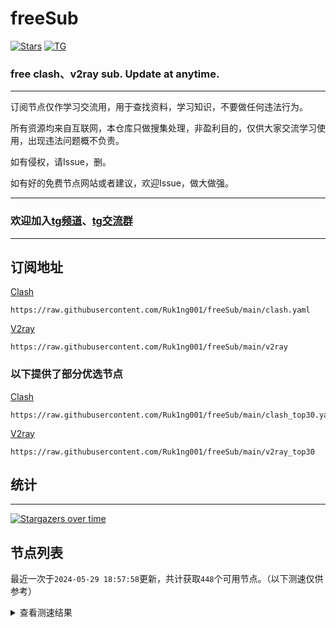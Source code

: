 # freeSub
[![Stars](https://img.shields.io/github/stars/Ruk1ng001/freeSub)](https://github.com/Ruk1ng001/freeSub/stargazers)
[![TG](https://img.shields.io/badge/Telegram-gray?logo=Telegram)](https://t.me/Ruk1ng001)
### free clash、v2ray sub. Update at anytime.

---

订阅节点仅作学习交流用，用于查找资料，学习知识，不要做任何违法行为。

所有资源均来自互联网，本仓库只做搜集处理，非盈利目的，仅供大家交流学习使用，出现违法问题概不负责。

如有侵权，请Issue，删。

如有好的免费节点网站或者建议，欢迎Issue，做大做强。

---

### 欢迎加入[tg频道](https://t.me/Ruk1ng001)、[tg交流群](https://t.me/+-e-b04EE5Cw2NmU1)

---

## 订阅地址
[Clash](https://raw.githubusercontent.com/Ruk1ng001/freeSub/main/clash.yaml)
```
https://raw.githubusercontent.com/Ruk1ng001/freeSub/main/clash.yaml
```
[V2ray](https://raw.githubusercontent.com/Ruk1ng001/freeSub/main/v2ray)
```
https://raw.githubusercontent.com/Ruk1ng001/freeSub/main/v2ray
```
### 以下提供了部分优选节点

[Clash](https://raw.githubusercontent.com/Ruk1ng001/freeSub/main/clash_top30.yaml)
```
https://raw.githubusercontent.com/Ruk1ng001/freeSub/main/clash_top30.yaml
```
[V2ray](https://raw.githubusercontent.com/Ruk1ng001/freeSub/main/v2ray_top30)
```
https://raw.githubusercontent.com/Ruk1ng001/freeSub/main/v2ray_top30
```

## 统计

---

[![Stargazers over time](https://starchart.cc/Ruk1ng001/freeSub.svg)](https://starchart.cc/Ruk1ng001/freeSub)

## 节点列表

最近一次于`2024-05-29 18:57:58`更新，共计获取`448`个可用节点。（以下测速仅供参考）

<details> <summary>查看测速结果</summary>

| 序号 | 节点 | 带宽 | 延迟 |
|:--:|:--:|:--:|:--:|
 | 1 | HK😈github.com/Ruk1ng001_-1962845773 | 7.31MB/s | 805.00ms |
 | 2 | Asia😈github.com/Ruk1ng001_-1084696602 | 4.40MB/s | 1403.00ms |
 | 3 | CA😈github.com/Ruk1ng001_-965193997 | 4.12MB/s | 955.00ms |
 | 4 | CN😈github.com/Ruk1ng001_609196830 | 4.10MB/s | 748.00ms |
 | 5 | HK😈github.com/Ruk1ng001_-204890295 | 4.04MB/s | 422.00ms |
 | 6 | CA😈github.com/Ruk1ng001_1849366068 | 3.84MB/s | 467.00ms |
 | 7 | HK😈github.com/Ruk1ng001_-1628023291 | 3.74MB/s | 1046.00ms |
 | 8 | CN😈github.com/Ruk1ng001_121861259 | 3.73MB/s | 514.00ms |
 | 9 | Other😈github.com/Ruk1ng001_-889868164 | 3.71MB/s | 448.00ms |
 | 10 | CA😈github.com/Ruk1ng001_1954062402 | 3.70MB/s | 593.00ms |
 | 11 | Other😈github.com/Ruk1ng001_109139416 | 3.64MB/s | 383.00ms |
 | 12 | CN😈github.com/Ruk1ng001_-1638999904 | 3.53MB/s | 812.00ms |
 | 13 | CA😈github.com/Ruk1ng001_1253222821 | 3.52MB/s | 517.00ms |
 | 14 | CH😈github.com/Ruk1ng001_-776036673 | 3.51MB/s | 522.00ms |
 | 15 | CA😈github.com/Ruk1ng001_1836854783 | 3.39MB/s | 917.00ms |
 | 16 | CN😈github.com/Ruk1ng001_193044642 | 3.26MB/s | 447.00ms |
 | 17 | UM😈github.com/Ruk1ng001_-54414134 | 3.20MB/s | 473.00ms |
 | 18 | JP😈github.com/Ruk1ng001_735810285 | 3.14MB/s | 410.00ms |
 | 19 | Other😈github.com/Ruk1ng001_-1354406677 | 3.12MB/s | 610.00ms |
 | 20 | HK😈github.com/Ruk1ng001_-482122234 | 3.03MB/s | 365.00ms |
 | 21 | UM😈github.com/Ruk1ng001_-1342544204 | 3.02MB/s | 606.00ms |
 | 22 | HK😈github.com/Ruk1ng001_1662720863 | 2.93MB/s | 404.00ms |
 | 23 | HK😈github.com/Ruk1ng001_-198084423 | 2.93MB/s | 1056.00ms |
 | 24 | JP😈github.com/Ruk1ng001_792364955 | 2.88MB/s | 1208.00ms |
 | 25 | Other😈github.com/Ruk1ng001_1005029611 | 2.86MB/s | 455.00ms |
 | 26 | Other😈github.com/Ruk1ng001_-467197770 | 2.84MB/s | 637.00ms |
 | 27 | UM😈github.com/Ruk1ng001_1127251169 | 2.83MB/s | 583.00ms |
 | 28 | JP😈github.com/Ruk1ng001_1145725734 | 2.77MB/s | 622.00ms |
 | 29 | Other😈github.com/Ruk1ng001_1681582793 | 2.66MB/s | 468.00ms |
 | 30 | CN😈github.com/Ruk1ng001_773055385 | 2.65MB/s | 351.00ms |
 | 31 | CH😈github.com/Ruk1ng001_1407331690 | 2.63MB/s | 702.00ms |
 | 32 | JP😈github.com/Ruk1ng001_-2014373181 | 2.55MB/s | 498.00ms |
 | 33 | SG😈github.com/Ruk1ng001_1023100386 | 2.49MB/s | 784.00ms |
 | 34 | KR😈github.com/Ruk1ng001_-1304593122 | 2.41MB/s | 593.00ms |
 | 35 | KR😈github.com/Ruk1ng001_1598288246 | 2.41MB/s | 741.00ms |
 | 36 | AU😈github.com/Ruk1ng001_-154105765 | 2.35MB/s | 659.00ms |
 | 37 | UM😈github.com/Ruk1ng001_1583899179 | 2.31MB/s | 446.00ms |
 | 38 | KR😈github.com/Ruk1ng001_-1199331161 | 2.30MB/s | 646.00ms |
 | 39 | SG😈github.com/Ruk1ng001_1604151024 | 2.22MB/s | 390.00ms |
 | 40 | JP😈github.com/Ruk1ng001_848727 | 2.10MB/s | 710.00ms |
 | 41 | SG😈github.com/Ruk1ng001_777700868 | 2.10MB/s | 420.00ms |
 | 42 | KR😈github.com/Ruk1ng001_-1107975119 | 2.09MB/s | 732.00ms |
 | 43 | KR😈github.com/Ruk1ng001_1227962923 | 2.08MB/s | 779.00ms |
 | 44 | SG😈github.com/Ruk1ng001_628343702 | 2.06MB/s | 488.00ms |
 | 45 | HK😈github.com/Ruk1ng001_-746840979 | 2.06MB/s | 746.00ms |
 | 46 | HK😈github.com/Ruk1ng001_-1608408967 | 1.79MB/s | 852.00ms |
 | 47 | TW😈github.com/Ruk1ng001_-1005625977 | 1.65MB/s | 1403.00ms |
 | 48 | JP😈github.com/Ruk1ng001_-360716951 | 1.58MB/s | 484.00ms |
 | 49 | JP😈github.com/Ruk1ng001_234418125 | 1.58MB/s | 665.00ms |
 | 50 | CA😈github.com/Ruk1ng001_1024170753 | 1.57MB/s | 1459.00ms |
 | 51 | CA😈github.com/Ruk1ng001_-1591117744 | 1.56MB/s | 1327.00ms |
 | 52 | TW😈github.com/Ruk1ng001_-414360870 | 1.54MB/s | 417.00ms |
 | 53 | CA😈github.com/Ruk1ng001_692031390 | 1.52MB/s | 1574.00ms |
 | 54 | CA😈github.com/Ruk1ng001_-561045334 | 1.48MB/s | 1387.00ms |
 | 55 | UM😈github.com/Ruk1ng001_445565139 | 1.47MB/s | 1294.00ms |
 | 56 | CA😈github.com/Ruk1ng001_-925372737 | 1.46MB/s | 1360.00ms |
 | 57 | CH😈github.com/Ruk1ng001_146912623 | 1.43MB/s | 2151.00ms |
 | 58 | Asia😈github.com/Ruk1ng001_-444422588 | 1.43MB/s | 1372.00ms |
 | 59 | CA😈github.com/Ruk1ng001_1573231347 | 1.42MB/s | 849.00ms |
 | 60 | FR😈github.com/Ruk1ng001_-18351539 | 1.41MB/s | 1332.00ms |
 | 61 | CA😈github.com/Ruk1ng001_-1225616120 | 1.41MB/s | 1904.00ms |
 | 62 | CA😈github.com/Ruk1ng001_1791391889 | 1.40MB/s | 1800.00ms |
 | 63 | CA😈github.com/Ruk1ng001_432632295 | 1.39MB/s | 1774.00ms |
 | 64 | CA😈github.com/Ruk1ng001_-1335804858 | 1.37MB/s | 968.00ms |
 | 65 | CA😈github.com/Ruk1ng001_-1967456951 | 1.37MB/s | 1643.00ms |
 | 66 | Asia😈github.com/Ruk1ng001_745024524 | 1.33MB/s | 1311.00ms |
 | 67 | UM😈github.com/Ruk1ng001_1849851609 | 1.33MB/s | 1253.00ms |
 | 68 | CN😈github.com/Ruk1ng001_-1240602613 | 1.33MB/s | 557.00ms |
 | 69 | CA😈github.com/Ruk1ng001_200979588 | 1.31MB/s | 2158.00ms |
 | 70 | CA😈github.com/Ruk1ng001_-342995459 | 1.30MB/s | 1112.00ms |
 | 71 | UM😈github.com/Ruk1ng001_1756145984 | 1.29MB/s | 1279.00ms |
 | 72 | UM😈github.com/Ruk1ng001_1303543440 | 1.27MB/s | 1062.00ms |
 | 73 | CA😈github.com/Ruk1ng001_-355151149 | 1.27MB/s | 1455.00ms |
 | 74 | CN😈github.com/Ruk1ng001_-1922129779 | 1.27MB/s | 486.00ms |
 | 75 | CA😈github.com/Ruk1ng001_-325878939 | 1.26MB/s | 1850.00ms |
 | 76 | UM😈github.com/Ruk1ng001_1812061750 | 1.25MB/s | 1166.00ms |
 | 77 | CA😈github.com/Ruk1ng001_1062804145 | 1.25MB/s | 1033.00ms |
 | 78 | CA😈github.com/Ruk1ng001_519180423 | 1.24MB/s | 1057.00ms |
 | 79 | UM😈github.com/Ruk1ng001_-572543273 | 1.24MB/s | 994.00ms |
 | 80 | CN😈github.com/Ruk1ng001_-1820570870 | 1.23MB/s | 1616.00ms |
 | 81 | TW😈github.com/Ruk1ng001_-167904798 | 1.22MB/s | 1012.00ms |
 | 82 | UM😈github.com/Ruk1ng001_1303578646 | 1.21MB/s | 1121.00ms |
 | 83 | CA😈github.com/Ruk1ng001_1971250752 | 1.21MB/s | 1571.00ms |
 | 84 | JP😈github.com/Ruk1ng001_839126155 | 1.19MB/s | 905.00ms |
 | 85 | TW😈github.com/Ruk1ng001_1678970574 | 1.19MB/s | 1489.00ms |
 | 86 | UM😈github.com/Ruk1ng001_-102191318 | 1.19MB/s | 1303.00ms |
 | 87 | UM😈github.com/Ruk1ng001_314498641 | 1.19MB/s | 918.00ms |
 | 88 | CH😈github.com/Ruk1ng001_-480903927 | 1.18MB/s | 1037.00ms |
 | 89 | CA😈github.com/Ruk1ng001_-1716620041 | 1.17MB/s | 1548.00ms |
 | 90 | CA😈github.com/Ruk1ng001_2003495174 | 1.17MB/s | 2044.00ms |
 | 91 | UM😈github.com/Ruk1ng001_885467544 | 1.14MB/s | 1201.00ms |
 | 92 | CN😈github.com/Ruk1ng001_-2008715260 | 1.14MB/s | 820.00ms |
 | 93 | CN😈github.com/Ruk1ng001_1950986225 | 1.14MB/s | 897.00ms |
 | 94 | CA😈github.com/Ruk1ng001_-1934330841 | 1.11MB/s | 2073.00ms |
 | 95 | CA😈github.com/Ruk1ng001_-445362946 | 1.11MB/s | 1615.00ms |
 | 96 | CA😈github.com/Ruk1ng001_1885262548 | 1.10MB/s | 1589.00ms |
 | 97 | CA😈github.com/Ruk1ng001_-328306823 | 1.10MB/s | 1693.00ms |
 | 98 | UM😈github.com/Ruk1ng001_532150856 | 1.08MB/s | 2022.00ms |
 | 99 | CA😈github.com/Ruk1ng001_2096260033 | 1.07MB/s | 1620.00ms |
 | 100 | CA😈github.com/Ruk1ng001_-1976829424 | 1.07MB/s | 1829.00ms |
 | 101 | CA😈github.com/Ruk1ng001_-1195446286 | 1.07MB/s | 1944.00ms |
 | 102 | CA😈github.com/Ruk1ng001_-1575484830 | 1.07MB/s | 1802.00ms |
 | 103 | UM😈github.com/Ruk1ng001_-71894913 | 1.07MB/s | 1926.00ms |
 | 104 | CA😈github.com/Ruk1ng001_386533790 | 1.06MB/s | 1993.00ms |
 | 105 | CA😈github.com/Ruk1ng001_979183110 | 1.06MB/s | 1829.00ms |
 | 106 | FR😈github.com/Ruk1ng001_2053352048 | 1.06MB/s | 1809.00ms |
 | 107 | CA😈github.com/Ruk1ng001_-1833797449 | 1.06MB/s | 2016.00ms |
 | 108 | CA😈github.com/Ruk1ng001_-352530556 | 1.06MB/s | 1285.00ms |
 | 109 | CA😈github.com/Ruk1ng001_-509759922 | 1.05MB/s | 1793.00ms |
 | 110 | CA😈github.com/Ruk1ng001_1216034403 | 1.05MB/s | 1800.00ms |
 | 111 | CN😈github.com/Ruk1ng001_-1515620563 | 1.04MB/s | 646.00ms |
 | 112 | CH😈github.com/Ruk1ng001_337036286 | 1.04MB/s | 903.00ms |
 | 113 | FR😈github.com/Ruk1ng001_1388672434 | 1.04MB/s | 1873.00ms |
 | 114 | JP😈github.com/Ruk1ng001_1190651620 | 1.03MB/s | 619.00ms |
 | 115 | SG😈github.com/Ruk1ng001_-981928409 | 1.03MB/s | 398.00ms |
 | 116 | CA😈github.com/Ruk1ng001_-1296741748 | 1.03MB/s | 1583.00ms |
 | 117 | Americas😈github.com/Ruk1ng001_-543182953 | 1.03MB/s | 1682.00ms |
 | 118 | CA😈github.com/Ruk1ng001_-1494982010 | 1.01MB/s | 1661.00ms |
 | 119 | US😈github.com/Ruk1ng001_1196487454 | 1.01MB/s | 1045.00ms |
 | 120 | US😈github.com/Ruk1ng001_-725807403 | 1.01MB/s | 1537.00ms |
 | 121 | CA😈github.com/Ruk1ng001_-1946169941 | 1.00MB/s | 1899.00ms |
 | 122 | CN😈github.com/Ruk1ng001_1788757087 | 1016.46KB/s | 763.00ms |
 | 123 | UM😈github.com/Ruk1ng001_-1886715007 | 1006.07KB/s | 1252.00ms |
 | 124 | JP😈github.com/Ruk1ng001_-1871534644 | 1003.45KB/s | 783.00ms |
 | 125 | CH😈github.com/Ruk1ng001_-1279966270 | 1002.12KB/s | 2029.00ms |
 | 126 | US😈github.com/Ruk1ng001_-658294386 | 1000.70KB/s | 1647.00ms |
 | 127 | US😈github.com/Ruk1ng001_2041363410 | 989.78KB/s | 1306.00ms |
 | 128 | DE😈github.com/Ruk1ng001_1854824775 | 985.58KB/s | 955.00ms |
 | 129 | SG😈github.com/Ruk1ng001_2143674631 | 981.45KB/s | 397.00ms |
 | 130 | CH😈github.com/Ruk1ng001_864906418 | 974.69KB/s | 1051.00ms |
 | 131 | US😈github.com/Ruk1ng001_190328502 | 971.08KB/s | 921.00ms |
 | 132 | CA😈github.com/Ruk1ng001_1184940032 | 968.17KB/s | 1633.00ms |
 | 133 | CN😈github.com/Ruk1ng001_1279534408 | 966.80KB/s | 1830.00ms |
 | 134 | US😈github.com/Ruk1ng001_303307089 | 962.51KB/s | 1343.00ms |
 | 135 | US😈github.com/Ruk1ng001_1076398923 | 959.28KB/s | 915.00ms |
 | 136 | CN😈github.com/Ruk1ng001_319638692 | 953.02KB/s | 660.00ms |
 | 137 | Other😈github.com/Ruk1ng001_255186910 | 950.31KB/s | 879.00ms |
 | 138 | FR😈github.com/Ruk1ng001_631136814 | 931.15KB/s | 948.00ms |
 | 139 | CN😈github.com/Ruk1ng001_-945379178 | 921.49KB/s | 662.00ms |
 | 140 | CN😈github.com/Ruk1ng001_1121528462 | 916.62KB/s | 624.00ms |
 | 141 | CA😈github.com/Ruk1ng001_-1982420643 | 911.76KB/s | 1880.00ms |
 | 142 | CA😈github.com/Ruk1ng001_-824022223 | 910.76KB/s | 2132.00ms |
 | 143 | SG😈github.com/Ruk1ng001_724720223 | 910.74KB/s | 652.00ms |
 | 144 | FR😈github.com/Ruk1ng001_1037780964 | 908.58KB/s | 797.00ms |
 | 145 | US😈github.com/Ruk1ng001_537913299 | 906.45KB/s | 994.00ms |
 | 146 | FR😈github.com/Ruk1ng001_1547493110 | 902.95KB/s | 1148.00ms |
 | 147 | FR😈github.com/Ruk1ng001_1837942177 | 899.73KB/s | 1072.00ms |
 | 148 | FR😈github.com/Ruk1ng001_628145102 | 896.84KB/s | 1038.00ms |
 | 149 | FR😈github.com/Ruk1ng001_-549524324 | 896.75KB/s | 793.00ms |
 | 150 | JP😈github.com/Ruk1ng001_-2011069541 | 893.97KB/s | 790.00ms |
 | 151 | CA😈github.com/Ruk1ng001_-440080573 | 892.85KB/s | 1705.00ms |
 | 152 | US😈github.com/Ruk1ng001_912629114 | 890.85KB/s | 1179.00ms |
 | 153 | FR😈github.com/Ruk1ng001_1540704172 | 887.73KB/s | 1835.00ms |
 | 154 | DE😈github.com/Ruk1ng001_-221327616 | 879.57KB/s | 854.00ms |
 | 155 | JP😈github.com/Ruk1ng001_-1200691347 | 872.31KB/s | 497.00ms |
 | 156 | FR😈github.com/Ruk1ng001_-552765619 | 871.35KB/s | 978.00ms |
 | 157 | FR😈github.com/Ruk1ng001_-1663307983 | 871.00KB/s | 1065.00ms |
 | 158 | Americas😈github.com/Ruk1ng001_951108474 | 868.42KB/s | 1696.00ms |
 | 159 | US😈github.com/Ruk1ng001_750938217 | 867.96KB/s | 1075.00ms |
 | 160 | FR😈github.com/Ruk1ng001_-771843790 | 867.03KB/s | 1043.00ms |
 | 161 | US😈github.com/Ruk1ng001_-1926413983 | 866.86KB/s | 740.00ms |
 | 162 | CA😈github.com/Ruk1ng001_-12115375 | 866.11KB/s | 1966.00ms |
 | 163 | FR😈github.com/Ruk1ng001_-379124212 | 865.95KB/s | 817.00ms |
 | 164 | CA😈github.com/Ruk1ng001_-2111222179 | 863.14KB/s | 1581.00ms |
 | 165 | US😈github.com/Ruk1ng001_58633891 | 856.85KB/s | 1029.00ms |
 | 166 | UM😈github.com/Ruk1ng001_1362984180 | 853.66KB/s | 1699.00ms |
 | 167 | CA😈github.com/Ruk1ng001_-52781279 | 851.03KB/s | 1575.00ms |
 | 168 | FR😈github.com/Ruk1ng001_-416544445 | 846.56KB/s | 843.00ms |
 | 169 | NL😈github.com/Ruk1ng001_-331801907 | 845.12KB/s | 702.00ms |
 | 170 | Other😈github.com/Ruk1ng001_1086922309 | 842.15KB/s | 805.00ms |
 | 171 | FR😈github.com/Ruk1ng001_-1668205950 | 841.71KB/s | 883.00ms |
 | 172 | US😈github.com/Ruk1ng001_-1640400032 | 841.39KB/s | 1014.00ms |
 | 173 | FR😈github.com/Ruk1ng001_-903392398 | 841.34KB/s | 1046.00ms |
 | 174 | UM😈github.com/Ruk1ng001_-885095444 | 837.16KB/s | 1202.00ms |
 | 175 | US😈github.com/Ruk1ng001_790854164 | 836.81KB/s | 777.00ms |
 | 176 | Americas😈github.com/Ruk1ng001_-1945042243 | 836.42KB/s | 1736.00ms |
 | 177 | US😈github.com/Ruk1ng001_-523223751 | 833.53KB/s | 776.00ms |
 | 178 | FR😈github.com/Ruk1ng001_118942455 | 830.32KB/s | 909.00ms |
 | 179 | FR😈github.com/Ruk1ng001_-834642622 | 827.80KB/s | 860.00ms |
 | 180 | UM😈github.com/Ruk1ng001_2123779368 | 823.80KB/s | 1572.00ms |
 | 181 | FR😈github.com/Ruk1ng001_1810107631 | 822.43KB/s | 920.00ms |
 | 182 | SG😈github.com/Ruk1ng001_-2131096342 | 820.32KB/s | 412.00ms |
 | 183 | FR😈github.com/Ruk1ng001_1428602512 | 818.57KB/s | 1345.00ms |
 | 184 | US😈github.com/Ruk1ng001_8788836 | 818.00KB/s | 795.00ms |
 | 185 | CN😈github.com/Ruk1ng001_2121892508 | 812.69KB/s | 643.00ms |
 | 186 | CA😈github.com/Ruk1ng001_1223658203 | 810.77KB/s | 1674.00ms |
 | 187 | CA😈github.com/Ruk1ng001_-1820981653 | 806.82KB/s | 1544.00ms |
 | 188 | FR😈github.com/Ruk1ng001_955397849 | 806.27KB/s | 1306.00ms |
 | 189 | CN😈github.com/Ruk1ng001_825794549 | 804.49KB/s | 555.00ms |
 | 190 | CN😈github.com/Ruk1ng001_-1908810807 | 804.48KB/s | 584.00ms |
 | 191 | CA😈github.com/Ruk1ng001_1132634313 | 797.17KB/s | 1021.00ms |
 | 192 | SG😈github.com/Ruk1ng001_-869093871 | 796.97KB/s | 733.00ms |
 | 193 | CA😈github.com/Ruk1ng001_626165305 | 795.50KB/s | 1801.00ms |
 | 194 | UM😈github.com/Ruk1ng001_39863998 | 793.75KB/s | 1336.00ms |
 | 195 | UM😈github.com/Ruk1ng001_1362513501 | 781.17KB/s | 1523.00ms |
 | 196 | CN😈github.com/Ruk1ng001_482506552 | 779.13KB/s | 630.00ms |
 | 197 | FR😈github.com/Ruk1ng001_1128113646 | 776.31KB/s | 872.00ms |
 | 198 | NL😈github.com/Ruk1ng001_-1100658875 | 775.27KB/s | 719.00ms |
 | 199 | GB😈github.com/Ruk1ng001_-1780153314 | 769.48KB/s | 716.00ms |
 | 200 | FR😈github.com/Ruk1ng001_1228340454 | 768.27KB/s | 997.00ms |
 | 201 | US😈github.com/Ruk1ng001_1490566360 | 762.86KB/s | 716.00ms |
 | 202 | GB😈github.com/Ruk1ng001_-1570583276 | 753.84KB/s | 737.00ms |
 | 203 | Euro😈github.com/Ruk1ng001_1455062586 | 750.76KB/s | 1298.00ms |
 | 204 | US😈github.com/Ruk1ng001_-951087072 | 749.45KB/s | 1088.00ms |
 | 205 | UM😈github.com/Ruk1ng001_-2116805853 | 749.01KB/s | 1475.00ms |
 | 206 | CN😈github.com/Ruk1ng001_85191296 | 748.26KB/s | 1128.00ms |
 | 207 | GB😈github.com/Ruk1ng001_-1185753202 | 745.87KB/s | 999.00ms |
 | 208 | US😈github.com/Ruk1ng001_1878698898 | 740.42KB/s | 767.00ms |
 | 209 | FI😈github.com/Ruk1ng001_366730994 | 731.15KB/s | 1298.00ms |
 | 210 | CN😈github.com/Ruk1ng001_1843838071 | 729.10KB/s | 1407.00ms |
 | 211 | CA😈github.com/Ruk1ng001_1357640315 | 728.95KB/s | 970.00ms |
 | 212 | Other😈github.com/Ruk1ng001_-2026524822 | 728.82KB/s | 1063.00ms |
 | 213 | UM😈github.com/Ruk1ng001_1704349606 | 725.09KB/s | 395.00ms |
 | 214 | DE😈github.com/Ruk1ng001_-1384580180 | 722.84KB/s | 1134.00ms |
 | 215 | CN😈github.com/Ruk1ng001_705449927 | 720.23KB/s | 1284.00ms |
 | 216 | CN😈github.com/Ruk1ng001_-1518005797 | 716.63KB/s | 640.00ms |
 | 217 | CA😈github.com/Ruk1ng001_-290966375 | 713.98KB/s | 1126.00ms |
 | 218 | UM😈github.com/Ruk1ng001_435540059 | 712.14KB/s | 1569.00ms |
 | 219 | SE😈github.com/Ruk1ng001_1049735013 | 693.11KB/s | 1058.00ms |
 | 220 | Euro😈github.com/Ruk1ng001_337299967 | 688.92KB/s | 1069.00ms |
 | 221 | CA😈github.com/Ruk1ng001_-372587169 | 687.97KB/s | 1257.00ms |
 | 222 | UM😈github.com/Ruk1ng001_-1533649054 | 686.42KB/s | 1010.00ms |
 | 223 | US😈github.com/Ruk1ng001_2008536902 | 686.28KB/s | 2866.00ms |
 | 224 | Other😈github.com/Ruk1ng001_469000132 | 675.44KB/s | 1129.00ms |
 | 225 | CA😈github.com/Ruk1ng001_819888097 | 673.29KB/s | 1094.00ms |
 | 226 | KR😈github.com/Ruk1ng001_-882163439 | 672.26KB/s | 711.00ms |
 | 227 | CH😈github.com/Ruk1ng001_-431066672 | 670.48KB/s | 1255.00ms |
 | 228 | Other😈github.com/Ruk1ng001_149570347 | 666.05KB/s | 697.00ms |
 | 229 | CA😈github.com/Ruk1ng001_1602438490 | 664.77KB/s | 1823.00ms |
 | 230 | CN😈github.com/Ruk1ng001_-1782810545 | 663.93KB/s | 1416.00ms |
 | 231 | Other😈github.com/Ruk1ng001_1447656850 | 656.92KB/s | 1113.00ms |
 | 232 | Other😈github.com/Ruk1ng001_-1047380588 | 655.74KB/s | 1075.00ms |
 | 233 | US😈github.com/Ruk1ng001_-192344495 | 655.55KB/s | 1233.00ms |
 | 234 | JP😈github.com/Ruk1ng001_-1819466668 | 653.95KB/s | 792.00ms |
 | 235 | CN😈github.com/Ruk1ng001_399503400 | 653.28KB/s | 1534.00ms |
 | 236 | UM😈github.com/Ruk1ng001_-2038148295 | 653.15KB/s | 1363.00ms |
 | 237 | CA😈github.com/Ruk1ng001_1372135638 | 647.43KB/s | 2252.00ms |
 | 238 | CN😈github.com/Ruk1ng001_1756240449 | 635.68KB/s | 677.00ms |
 | 239 | CA😈github.com/Ruk1ng001_1238856864 | 634.18KB/s | 2181.00ms |
 | 240 | SE😈github.com/Ruk1ng001_-1589213923 | 627.00KB/s | 1284.00ms |
 | 241 | CN😈github.com/Ruk1ng001_536822818 | 618.02KB/s | 711.00ms |
 | 242 | CA😈github.com/Ruk1ng001_-789411674 | 611.33KB/s | 2314.00ms |
 | 243 | SE😈github.com/Ruk1ng001_945539509 | 608.58KB/s | 1210.00ms |
 | 244 | NL😈github.com/Ruk1ng001_-730927187 | 602.50KB/s | 705.00ms |
 | 245 | TW😈github.com/Ruk1ng001_-1996740846 | 594.54KB/s | 543.00ms |
 | 246 | CA😈github.com/Ruk1ng001_369893907 | 589.39KB/s | 2268.00ms |
 | 247 | NL😈github.com/Ruk1ng001_-1308147619 | 583.91KB/s | 1199.00ms |
 | 248 | FR😈github.com/Ruk1ng001_1511055292 | 582.13KB/s | 1876.00ms |
 | 249 | US😈github.com/Ruk1ng001_933464242 | 581.92KB/s | 1178.00ms |
 | 250 | US😈github.com/Ruk1ng001_445023364 | 572.01KB/s | 1111.00ms |
 | 251 | Other😈github.com/Ruk1ng001_-947706186 | 570.28KB/s | 1152.00ms |
 | 252 | FR😈github.com/Ruk1ng001_391545076 | 565.04KB/s | 1011.00ms |
 | 253 | CA😈github.com/Ruk1ng001_-198795569 | 560.22KB/s | 2273.00ms |
 | 254 | CA😈github.com/Ruk1ng001_-486914903 | 559.54KB/s | 524.00ms |
 | 255 | CA😈github.com/Ruk1ng001_-582961225 | 559.09KB/s | 2078.00ms |
 | 256 | TW😈github.com/Ruk1ng001_-1625862355 | 555.38KB/s | 530.00ms |
 | 257 | CA😈github.com/Ruk1ng001_1744140237 | 552.17KB/s | 2291.00ms |
 | 258 | Other😈github.com/Ruk1ng001_1275629138 | 551.69KB/s | 2239.00ms |
 | 259 | CA😈github.com/Ruk1ng001_874470658 | 549.46KB/s | 2354.00ms |
 | 260 | US😈github.com/Ruk1ng001_-488558594 | 547.77KB/s | 1154.00ms |
 | 261 | CH😈github.com/Ruk1ng001_-1024973147 | 531.82KB/s | 943.00ms |
 | 262 | CN😈github.com/Ruk1ng001_907012939 | 511.92KB/s | 1242.00ms |
 | 263 | FR😈github.com/Ruk1ng001_1300892440 | 478.81KB/s | 788.00ms |
 | 264 | Other😈github.com/Ruk1ng001_1125428472 | 478.43KB/s | 1839.00ms |
 | 265 | UM😈github.com/Ruk1ng001_1559755404 | 473.46KB/s | 908.00ms |
 | 266 | TW😈github.com/Ruk1ng001_1799420314 | 455.67KB/s | 553.00ms |
 | 267 | SG😈github.com/Ruk1ng001_-386980286 | 447.52KB/s | 2279.00ms |
 | 268 | CN😈github.com/Ruk1ng001_-1331837002 | 442.99KB/s | 2053.00ms |
 | 269 | FR😈github.com/Ruk1ng001_-695916869 | 441.94KB/s | 2034.00ms |
 | 270 | US😈github.com/Ruk1ng001_1650935518 | 439.41KB/s | 780.00ms |
 | 271 | US😈github.com/Ruk1ng001_1362901167 | 433.20KB/s | 1247.00ms |
 | 272 | CA😈github.com/Ruk1ng001_-316410428 | 432.52KB/s | 1599.00ms |
 | 273 | UK😈github.com/Ruk1ng001_-242750078 | 431.82KB/s | 1677.00ms |
 | 274 | FR😈github.com/Ruk1ng001_2079344206 | 422.55KB/s | 884.00ms |
 | 275 | FR😈github.com/Ruk1ng001_607364820 | 418.13KB/s | 748.00ms |
 | 276 | KR😈github.com/Ruk1ng001_-563409254 | 417.79KB/s | 1376.00ms |
 | 277 | PL😈github.com/Ruk1ng001_-1469094614 | 406.84KB/s | 1437.00ms |
 | 278 | CA😈github.com/Ruk1ng001_368365411 | 405.99KB/s | 1586.00ms |
 | 279 | CA😈github.com/Ruk1ng001_1665875320 | 405.65KB/s | 1326.00ms |
 | 280 | TW😈github.com/Ruk1ng001_2005893287 | 404.61KB/s | 609.00ms |
 | 281 | CA😈github.com/Ruk1ng001_-1615409974 | 404.39KB/s | 1976.00ms |
 | 282 | CA😈github.com/Ruk1ng001_1885078087 | 403.96KB/s | 2508.00ms |
 | 283 | NL😈github.com/Ruk1ng001_-159133177 | 392.11KB/s | 1655.00ms |
 | 284 | TW😈github.com/Ruk1ng001_-717237826 | 388.50KB/s | 613.00ms |
 | 285 | CA😈github.com/Ruk1ng001_1683630258 | 384.13KB/s | 2896.00ms |
 | 286 | US😈github.com/Ruk1ng001_-465892498 | 367.81KB/s | 1055.00ms |
 | 287 | US😈github.com/Ruk1ng001_142620190 | 366.20KB/s | 1564.00ms |
 | 288 | FR😈github.com/Ruk1ng001_1907252038 | 364.45KB/s | 853.00ms |
 | 289 | JP😈github.com/Ruk1ng001_-1696905495 | 364.10KB/s | 1643.00ms |
 | 290 | CA😈github.com/Ruk1ng001_-344621652 | 357.76KB/s | 2441.00ms |
 | 291 | US😈github.com/Ruk1ng001_-1248491955 | 355.06KB/s | 1604.00ms |
 | 292 | SG😈github.com/Ruk1ng001_-238728919 | 345.44KB/s | 974.00ms |
 | 293 | Asia😈github.com/Ruk1ng001_-50406899 | 344.65KB/s | 1933.00ms |
 | 294 | CA😈github.com/Ruk1ng001_-1509891241 | 337.59KB/s | 1936.00ms |
 | 295 | CA😈github.com/Ruk1ng001_1223759801 | 337.29KB/s | 1994.00ms |
 | 296 | FR😈github.com/Ruk1ng001_-1728010228 | 334.55KB/s | 969.00ms |
 | 297 | CH😈github.com/Ruk1ng001_658831828 | 333.79KB/s | 1427.00ms |
 | 298 | SG😈github.com/Ruk1ng001_-442432820 | 333.22KB/s | 1161.00ms |
 | 299 | CN😈github.com/Ruk1ng001_740724400 | 331.17KB/s | 2232.00ms |
 | 300 | SG😈github.com/Ruk1ng001_-661786459 | 329.79KB/s | 1407.00ms |
 | 301 | Other😈github.com/Ruk1ng001_482699947 | 329.65KB/s | 772.00ms |
 | 302 | CH😈github.com/Ruk1ng001_118412092 | 326.43KB/s | 603.00ms |
 | 303 | CA😈github.com/Ruk1ng001_779087086 | 322.61KB/s | 1969.00ms |
 | 304 | CN😈github.com/Ruk1ng001_512660006 | 322.04KB/s | 2981.00ms |
 | 305 | FR😈github.com/Ruk1ng001_-2096321756 | 321.80KB/s | 2208.00ms |
 | 306 | JP😈github.com/Ruk1ng001_1671761707 | 321.25KB/s | 961.00ms |
 | 307 | HK😈github.com/Ruk1ng001_1203476530 | 318.33KB/s | 715.00ms |
 | 308 | CN😈github.com/Ruk1ng001_-1457532390 | 316.64KB/s | 982.00ms |
 | 309 | FR😈github.com/Ruk1ng001_1458109122 | 311.91KB/s | 732.00ms |
 | 310 | UM😈github.com/Ruk1ng001_-1090185355 | 311.45KB/s | 1588.00ms |
 | 311 | Euro😈github.com/Ruk1ng001_1545849839 | 311.41KB/s | 1255.00ms |
 | 312 | JP😈github.com/Ruk1ng001_1721093472 | 311.21KB/s | 961.00ms |
 | 313 | FR😈github.com/Ruk1ng001_1645611922 | 305.65KB/s | 807.00ms |
 | 314 | CA😈github.com/Ruk1ng001_-733996655 | 305.30KB/s | 1273.00ms |
 | 315 | CA😈github.com/Ruk1ng001_2062865242 | 303.95KB/s | 2009.00ms |
 | 316 | SG😈github.com/Ruk1ng001_1091633784 | 299.18KB/s | 1509.00ms |
 | 317 | FR😈github.com/Ruk1ng001_-373948873 | 297.23KB/s | 741.00ms |
 | 318 | FR😈github.com/Ruk1ng001_-1556674725 | 295.35KB/s | 823.00ms |
 | 319 | CA😈github.com/Ruk1ng001_-159439833 | 294.96KB/s | 1632.00ms |
 | 320 | CA😈github.com/Ruk1ng001_383300484 | 293.46KB/s | 1975.00ms |
 | 321 | FR😈github.com/Ruk1ng001_995614948 | 291.76KB/s | 757.00ms |
 | 322 | CN😈github.com/Ruk1ng001_407303694 | 291.56KB/s | 1181.00ms |
 | 323 | FR😈github.com/Ruk1ng001_1972596040 | 283.86KB/s | 1035.00ms |
 | 324 | CA😈github.com/Ruk1ng001_-745706713 | 276.54KB/s | 1715.00ms |
 | 325 | FR😈github.com/Ruk1ng001_-1611703640 | 274.09KB/s | 987.00ms |
 | 326 | GB😈github.com/Ruk1ng001_153628593 | 272.14KB/s | 1194.00ms |
 | 327 | FR😈github.com/Ruk1ng001_2065431990 | 268.91KB/s | 804.00ms |
 | 328 | CA😈github.com/Ruk1ng001_2072947251 | 267.67KB/s | 1716.00ms |
 | 329 | CA😈github.com/Ruk1ng001_1227252987 | 267.16KB/s | 802.00ms |
 | 330 | FR😈github.com/Ruk1ng001_-1182933090 | 266.75KB/s | 907.00ms |
 | 331 | CH😈github.com/Ruk1ng001_-1206978789 | 266.04KB/s | 1562.00ms |
 | 332 | CA😈github.com/Ruk1ng001_-1905948420 | 262.86KB/s | 2682.00ms |
 | 333 | TW😈github.com/Ruk1ng001_184998897 | 261.80KB/s | 1608.00ms |
 | 334 | CA😈github.com/Ruk1ng001_-2085459911 | 259.09KB/s | 1766.00ms |
 | 335 | DE😈github.com/Ruk1ng001_724409483 | 256.57KB/s | 1022.00ms |
 | 336 | CA😈github.com/Ruk1ng001_307022608 | 249.64KB/s | 2947.00ms |
 | 337 | CA😈github.com/Ruk1ng001_286035895 | 248.29KB/s | 1912.00ms |
 | 338 | TW😈github.com/Ruk1ng001_-1734462663 | 245.21KB/s | 2563.00ms |
 | 339 | FR😈github.com/Ruk1ng001_-1668610897 | 244.61KB/s | 979.00ms |
 | 340 | US😈github.com/Ruk1ng001_-1506833023 | 243.37KB/s | 1276.00ms |
 | 341 | FR😈github.com/Ruk1ng001_2045795544 | 242.84KB/s | 837.00ms |
 | 342 | SG😈github.com/Ruk1ng001_-2051012779 | 238.92KB/s | 1002.00ms |
 | 343 | TR😈github.com/Ruk1ng001_-369446960 | 238.26KB/s | 1193.00ms |
 | 344 | CA😈github.com/Ruk1ng001_-198294698 | 233.62KB/s | 2110.00ms |
 | 345 | CA😈github.com/Ruk1ng001_1475188205 | 231.76KB/s | 2607.00ms |
 | 346 | UM😈github.com/Ruk1ng001_-357077676 | 230.90KB/s | 1760.00ms |
 | 347 | CA😈github.com/Ruk1ng001_9008673 | 228.87KB/s | 1604.00ms |
 | 348 | CN😈github.com/Ruk1ng001_-1180987789 | 228.78KB/s | 606.00ms |
 | 349 | GB😈github.com/Ruk1ng001_746654693 | 226.97KB/s | 1221.00ms |
 | 350 | CN😈github.com/Ruk1ng001_-1929284633 | 225.07KB/s | 1656.00ms |
 | 351 | CH😈github.com/Ruk1ng001_1616468470 | 221.59KB/s | 1995.00ms |
 | 352 | CN😈github.com/Ruk1ng001_-1643950267 | 219.70KB/s | 963.00ms |
 | 353 | CA😈github.com/Ruk1ng001_-316335294 | 217.71KB/s | 2580.00ms |
 | 354 | CA😈github.com/Ruk1ng001_40017571 | 216.95KB/s | 2578.00ms |
 | 355 | CA😈github.com/Ruk1ng001_-1115842090 | 216.60KB/s | 2578.00ms |
 | 356 | FR😈github.com/Ruk1ng001_1158107128 | 214.40KB/s | 1216.00ms |
 | 357 | CN😈github.com/Ruk1ng001_1072448742 | 209.14KB/s | 957.00ms |
 | 358 | US😈github.com/Ruk1ng001_949315361 | 208.22KB/s | 858.00ms |
 | 359 | CA😈github.com/Ruk1ng001_838883889 | 206.99KB/s | 1616.00ms |
 | 360 | US😈github.com/Ruk1ng001_954915044 | 204.03KB/s | 1214.00ms |
 | 361 | Americas😈github.com/Ruk1ng001_-166003399 | 203.07KB/s | 1748.00ms |
 | 362 | RU😈github.com/Ruk1ng001_-493731111 | 198.55KB/s | 1718.00ms |
 | 363 | GB😈github.com/Ruk1ng001_-930683319 | 198.40KB/s | 945.00ms |
 | 364 | CA😈github.com/Ruk1ng001_-274727703 | 197.19KB/s | 1707.00ms |
 | 365 | HK😈github.com/Ruk1ng001_495783260 | 197.04KB/s | 1377.00ms |
 | 366 | CN😈github.com/Ruk1ng001_-315924638 | 195.26KB/s | 1781.00ms |
 | 367 | SG😈github.com/Ruk1ng001_848518322 | 195.15KB/s | 850.00ms |
 | 368 | JP😈github.com/Ruk1ng001_-716394821 | 193.85KB/s | 2549.00ms |
 | 369 | FR😈github.com/Ruk1ng001_-726199911 | 191.64KB/s | 895.00ms |
 | 370 | Euro😈github.com/Ruk1ng001_1243055386 | 189.52KB/s | 1572.00ms |
 | 371 | Americas😈github.com/Ruk1ng001_1429149516 | 189.18KB/s | 2603.00ms |
 | 372 | CN😈github.com/Ruk1ng001_1673641397 | 188.99KB/s | 806.00ms |
 | 373 | UM😈github.com/Ruk1ng001_1250442323 | 185.73KB/s | 2647.00ms |
 | 374 | CA😈github.com/Ruk1ng001_-1409113450 | 185.00KB/s | 2842.00ms |
 | 375 | CH😈github.com/Ruk1ng001_-1957118386 | 178.04KB/s | 1698.00ms |
 | 376 | CA😈github.com/Ruk1ng001_89083416 | 177.25KB/s | 2833.00ms |
 | 377 | CA😈github.com/Ruk1ng001_1019038880 | 177.19KB/s | 1473.00ms |
 | 378 | CA😈github.com/Ruk1ng001_2145981711 | 176.78KB/s | 1910.00ms |
 | 379 | UM😈github.com/Ruk1ng001_1428576261 | 176.74KB/s | 1561.00ms |
 | 380 | UM😈github.com/Ruk1ng001_664774932 | 176.68KB/s | 1643.00ms |
 | 381 | ID😈github.com/Ruk1ng001_1022311170 | 176.10KB/s | 1282.00ms |
 | 382 | CA😈github.com/Ruk1ng001_1822010211 | 175.88KB/s | 2439.00ms |
 | 383 | FR😈github.com/Ruk1ng001_1295199494 | 173.25KB/s | 1531.00ms |
 | 384 | UM😈github.com/Ruk1ng001_1517710379 | 172.91KB/s | 1686.00ms |
 | 385 | CN😈github.com/Ruk1ng001_-34100955 | 172.24KB/s | 842.00ms |
 | 386 | CA😈github.com/Ruk1ng001_1397889987 | 169.48KB/s | 2557.00ms |
 | 387 | CA😈github.com/Ruk1ng001_-1896530004 | 169.21KB/s | 1654.00ms |
 | 388 | CA😈github.com/Ruk1ng001_-592430178 | 164.57KB/s | 2775.00ms |
 | 389 | SG😈github.com/Ruk1ng001_-2040162465 | 162.76KB/s | 1247.00ms |
 | 390 | TW😈github.com/Ruk1ng001_1153094566 | 161.30KB/s | 1786.00ms |
 | 391 | Americas😈github.com/Ruk1ng001_102931221 | 159.60KB/s | 2817.00ms |
 | 392 | CA😈github.com/Ruk1ng001_-856622084 | 158.19KB/s | 1946.00ms |
 | 393 | CA😈github.com/Ruk1ng001_-1229922289 | 155.25KB/s | 1693.00ms |
 | 394 | US😈github.com/Ruk1ng001_-1298904919 | 152.35KB/s | 1224.00ms |
 | 395 | CA😈github.com/Ruk1ng001_741077024 | 151.89KB/s | 1901.00ms |
 | 396 | JP😈github.com/Ruk1ng001_-1332539964 | 149.83KB/s | 733.00ms |
 | 397 | CA😈github.com/Ruk1ng001_1415141702 | 145.83KB/s | 2105.00ms |
 | 398 | CN😈github.com/Ruk1ng001_1960632347 | 144.31KB/s | 904.00ms |
 | 399 | Other😈github.com/Ruk1ng001_-650432888 | 141.87KB/s | 1629.00ms |
 | 400 | UM😈github.com/Ruk1ng001_2099714449 | 140.83KB/s | 1896.00ms |
 | 401 | CN😈github.com/Ruk1ng001_1708283347 | 140.50KB/s | 1489.00ms |
 | 402 | JP😈github.com/Ruk1ng001_864291881 | 139.26KB/s | 713.00ms |
 | 403 | CN😈github.com/Ruk1ng001_-2102876083 | 138.29KB/s | 926.00ms |
 | 404 | PL😈github.com/Ruk1ng001_2003694128 | 136.16KB/s | 1211.00ms |
 | 405 | CN😈github.com/Ruk1ng001_-324042234 | 132.20KB/s | 1074.00ms |
 | 406 | Americas😈github.com/Ruk1ng001_-451474164 | 130.53KB/s | 1944.00ms |
 | 407 | CN😈github.com/Ruk1ng001_703306250 | 130.22KB/s | 943.00ms |
 | 408 | JP😈github.com/Ruk1ng001_-1683044959 | 123.67KB/s | 1283.00ms |
 | 409 | CA😈github.com/Ruk1ng001_-1555121432 | 120.11KB/s | 1842.00ms |
 | 410 | Other😈github.com/Ruk1ng001_106310646 | 119.83KB/s | 2038.00ms |
 | 411 | CA😈github.com/Ruk1ng001_1775162833 | 118.45KB/s | 1791.00ms |
 | 412 | CA😈github.com/Ruk1ng001_961392496 | 114.94KB/s | 2883.00ms |
 | 413 | US😈github.com/Ruk1ng001_777952858 | 114.24KB/s | 2054.00ms |
 | 414 | CN😈github.com/Ruk1ng001_535410740 | 111.62KB/s | 924.00ms |
 | 415 | US😈github.com/Ruk1ng001_-234558492 | 108.67KB/s | 2149.00ms |
 | 416 | UK😈github.com/Ruk1ng001_1158334301 | 107.45KB/s | 2004.00ms |
 | 417 | Euro😈github.com/Ruk1ng001_-1438794936 | 105.55KB/s | 2923.00ms |
 | 418 | GB😈github.com/Ruk1ng001_1896073365 | 103.41KB/s | 1259.00ms |
 | 419 | UM😈github.com/Ruk1ng001_524860827 | 98.17KB/s | 2157.00ms |
 | 420 | CN😈github.com/Ruk1ng001_852798755 | 98.12KB/s | 1690.00ms |
 | 421 | CN😈github.com/Ruk1ng001_1207210027 | 95.39KB/s | 1076.00ms |
 | 422 | RU😈github.com/Ruk1ng001_-1393123380 | 94.24KB/s | 2842.00ms |
 | 423 | SG😈github.com/Ruk1ng001_-2065841208 | 92.59KB/s | 2145.00ms |
 | 424 | UM😈github.com/Ruk1ng001_-1504429180 | 91.66KB/s | 1833.00ms |
 | 425 | Other😈github.com/Ruk1ng001_70921623 | 89.87KB/s | 1661.00ms |
 | 426 | CA😈github.com/Ruk1ng001_-24076654 | 89.05KB/s | 2462.00ms |
 | 427 | FR😈github.com/Ruk1ng001_1514432225 | 88.16KB/s | 2832.00ms |
 | 428 | SG😈github.com/Ruk1ng001_-414846659 | 84.96KB/s | 2374.00ms |
 | 429 | HK😈github.com/Ruk1ng001_44098467 | 81.08KB/s | 1272.00ms |
 | 430 | CN😈github.com/Ruk1ng001_-826177220 | 73.22KB/s | 987.00ms |
 | 431 | CA😈github.com/Ruk1ng001_-1094650613 | 72.47KB/s | 2373.00ms |
 | 432 | CN😈github.com/Ruk1ng001_-2133440890 | 72.25KB/s | 1133.00ms |
 | 433 | CN😈github.com/Ruk1ng001_2059832495 | 71.73KB/s | 1004.00ms |
 | 434 | US😈github.com/Ruk1ng001_-1988160839 | 70.20KB/s | 1171.00ms |
 | 435 | CA😈github.com/Ruk1ng001_826561486 | 69.73KB/s | 2921.00ms |
 | 436 | CA😈github.com/Ruk1ng001_1709866853 | 68.78KB/s | 1536.00ms |
 | 437 | FR😈github.com/Ruk1ng001_1063657475 | 68.18KB/s | 1610.00ms |
 | 438 | SG😈github.com/Ruk1ng001_578114619 | 63.72KB/s | 2393.00ms |
 | 439 | US😈github.com/Ruk1ng001_-626531290 | 63.22KB/s | 1831.00ms |
 | 440 | GB😈github.com/Ruk1ng001_-69782193 | 62.53KB/s | 907.00ms |
 | 441 | CA😈github.com/Ruk1ng001_1372547786 | 62.45KB/s | 2659.00ms |
 | 442 | CA😈github.com/Ruk1ng001_-1506424712 | 57.19KB/s | 2903.00ms |
 | 443 | SE😈github.com/Ruk1ng001_1108862479 | 57.03KB/s | 1539.00ms |
 | 444 | GB😈github.com/Ruk1ng001_-1526380163 | 56.89KB/s | 961.00ms |
 | 445 | GB😈github.com/Ruk1ng001_-183753107 | 55.35KB/s | 916.00ms |
 | 446 | FR😈github.com/Ruk1ng001_-1857771266 | 54.80KB/s | 1948.00ms |
 | 447 | CN😈github.com/Ruk1ng001_-1714718932 | 51.87KB/s | 398.00ms |
 | 448 | FR😈github.com/Ruk1ng001_738482068 | 51.23KB/s | 1774.00ms |


</details>